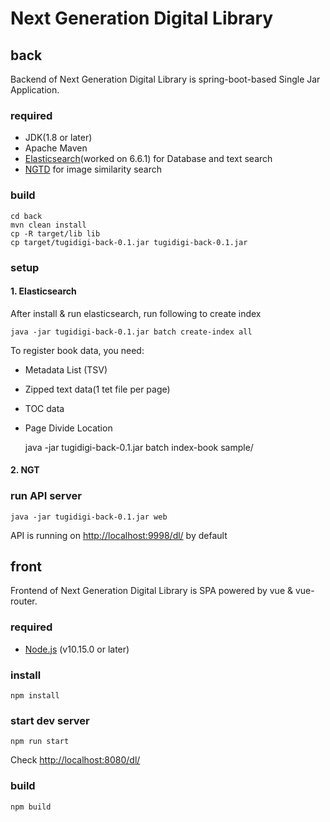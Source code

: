 # Next Generation Digital Library

## back

Backend of Next Generation Digital Library is spring-boot-based Single Jar Application.

### required

- JDK(1.8 or later)
- Apache Maven
- [Elasticsearch](https://www.elastic.co/)(worked on 6.6.1) for Database and text search
- [NGTD](https://github.com/yahoojapan/ngtd) for image similarity search

### build

    cd back
    mvn clean install
    cp -R target/lib lib
    cp target/tugidigi-back-0.1.jar tugidigi-back-0.1.jar

### setup

#### 1. Elasticsearch

After install & run elasticsearch, run following to create index

    java -jar tugidigi-back-0.1.jar batch create-index all

To register book data, you need:

- Metadata List (TSV)
- Zipped text data(1 tet file per page)
- TOC data
- Page Divide Location

  java -jar tugidigi-back-0.1.jar batch index-book sample/

#### 2. NGT

### run API server

    java -jar tugidigi-back-0.1.jar web

API is running on [http://localhost:9998/dl/](http://localhost:9998/dl/) by default

## front

Frontend of Next Generation Digital Library is SPA powered by vue & vue-router.

### required

- [Node.js](https://nodejs.org/) (v10.15.0 or later)

### install

    npm install

### start dev server

    npm run start

Check [http://localhost:8080/dl/](http://localhost:8080/dl/)

### build

    npm build
